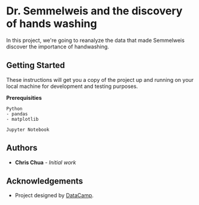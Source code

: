 # Dr. Semmelweis and the discovery of hands washing

In this project, we're going to reanalyze the data that made Semmelweis discover the importance of handwashing.

## Getting Started
These instructions will get you a copy of the project up and running on your local machine for development and testing purposes. 

**Prerequisities**
```
Python
- pandas
- matplotlib

Jupyter Notebook
```

## Authors
- **Chris Chua** - _Initial work_

## Acknowledgements
- Project designed by [DataCamp](https://www.datacamp.com/projects/20).
